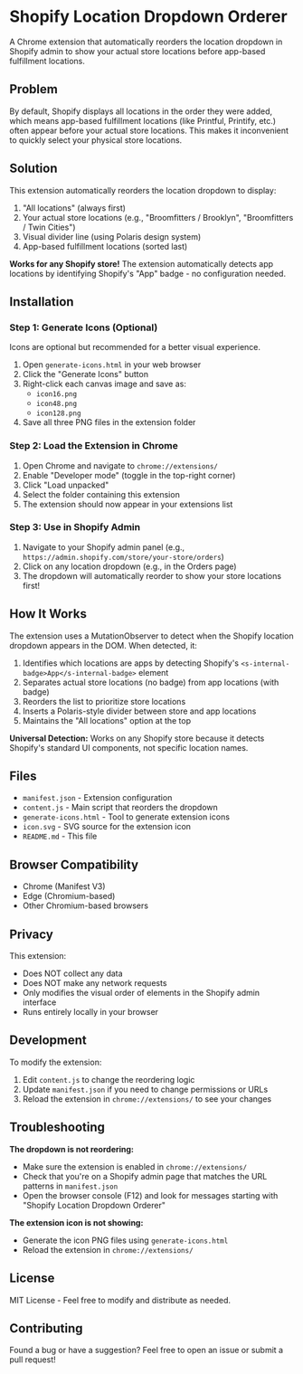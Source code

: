 # Shopify Location Dropdown Orderer

A Chrome extension that automatically reorders the location dropdown in Shopify admin to show your actual store locations before app-based fulfillment locations.

## Problem

By default, Shopify displays all locations in the order they were added, which means app-based fulfillment locations (like Printful, Printify, etc.) often appear before your actual store locations. This makes it inconvenient to quickly select your physical store locations.

## Solution

This extension automatically reorders the location dropdown to display:
1. "All locations" (always first)
2. Your actual store locations (e.g., "Broomfitters / Brooklyn", "Broomfitters / Twin Cities")
3. Visual divider line (using Polaris design system)
4. App-based fulfillment locations (sorted last)

**Works for any Shopify store!** The extension automatically detects app locations by identifying Shopify's "App" badge - no configuration needed.

## Installation

### Step 1: Generate Icons (Optional)

Icons are optional but recommended for a better visual experience.

1. Open `generate-icons.html` in your web browser
2. Click the "Generate Icons" button
3. Right-click each canvas image and save as:
   - `icon16.png`
   - `icon48.png`
   - `icon128.png`
4. Save all three PNG files in the extension folder

### Step 2: Load the Extension in Chrome

1. Open Chrome and navigate to `chrome://extensions/`
2. Enable "Developer mode" (toggle in the top-right corner)
3. Click "Load unpacked"
4. Select the folder containing this extension
5. The extension should now appear in your extensions list

### Step 3: Use in Shopify Admin

1. Navigate to your Shopify admin panel (e.g., `https://admin.shopify.com/store/your-store/orders`)
2. Click on any location dropdown (e.g., in the Orders page)
3. The dropdown will automatically reorder to show your store locations first!

## How It Works

The extension uses a MutationObserver to detect when the Shopify location dropdown appears in the DOM. When detected, it:

1. Identifies which locations are apps by detecting Shopify's `<s-internal-badge>App</s-internal-badge>` element
2. Separates actual store locations (no badge) from app locations (with badge)
3. Reorders the list to prioritize store locations
4. Inserts a Polaris-style divider between store and app locations
5. Maintains the "All locations" option at the top

**Universal Detection:** Works on any Shopify store because it detects Shopify's standard UI components, not specific location names.

## Files

- `manifest.json` - Extension configuration
- `content.js` - Main script that reorders the dropdown
- `generate-icons.html` - Tool to generate extension icons
- `icon.svg` - SVG source for the extension icon
- `README.md` - This file

## Browser Compatibility

- Chrome (Manifest V3)
- Edge (Chromium-based)
- Other Chromium-based browsers

## Privacy

This extension:
- Does NOT collect any data
- Does NOT make any network requests
- Only modifies the visual order of elements in the Shopify admin interface
- Runs entirely locally in your browser

## Development

To modify the extension:

1. Edit `content.js` to change the reordering logic
2. Update `manifest.json` if you need to change permissions or URLs
3. Reload the extension in `chrome://extensions/` to see your changes

## Troubleshooting

**The dropdown is not reordering:**
- Make sure the extension is enabled in `chrome://extensions/`
- Check that you're on a Shopify admin page that matches the URL patterns in `manifest.json`
- Open the browser console (F12) and look for messages starting with "Shopify Location Dropdown Orderer"

**The extension icon is not showing:**
- Generate the icon PNG files using `generate-icons.html`
- Reload the extension in `chrome://extensions/`

## License

MIT License - Feel free to modify and distribute as needed.

## Contributing

Found a bug or have a suggestion? Feel free to open an issue or submit a pull request!
